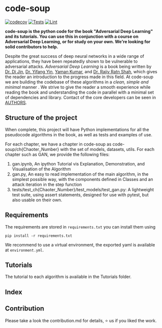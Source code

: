 # code-soup
[![codecov](https://codecov.io/gh/Adversarial-Deep-Learning/code-soup/branch/main/graph/badge.svg?token=OQIJCADZF0)](https://codecov.io/gh/Adversarial-Deep-Learning/code-soup)
[![Tests](https://github.com/Adversarial-Deep-Learning/code-soup/actions/workflows/pytest.yml/badge.svg)](https://github.com/Adversarial-Deep-Learning/code-soup/actions/workflows/pytest.yml)
[![Lint](https://github.com/Adversarial-Deep-Learning/code-soup/actions/workflows/lint.yml/badge.svg)](https://github.com/Adversarial-Deep-Learning/code-soup/actions/workflows/lint.yml)

**code-soup is the python code for the book "Adversarial Deep Learning" and its tutorials. You can use this in conjunction with a course on Adversarial Deep Learning, or for study on your own. We're looking for solid contributors to help.**

Despite the great success of deep neural networks in a wide range of applications, they have been repeatedly shown to be vulnerable to adversarial attacks. *Adversarial Deep Learning* is a book being written by [Dr. Di Jin](https://scholar.google.com/citations?user=x5QTK9YAAAAJ&hl=en), [Dr. Yifang Yin](https://yifangyin.github.io/), [Yaman Kumar](https://sites.google.com/view/yaman-kumar/), and [Dr. Rajiv Ratn Shah](https://www.iiitd.ac.in/rajivratn), which gives the reader an introduction to the progress made in this field. At code-soup we are building the codebase of these algorithms in a *clean, simple and minimal* manner . We strive to give the reader a smooth experience while reading the book and understanding the code in parallel with a minimal set of dependencies and library. Contact of the core developers can be seen in [AUTHORS](./AUTHORS.md).

## Structure of the project
When complete, this project will have Python implementations for all the pseudocode algorithms in the book, as well as tests and examples of use.

For each chapter, we have a chapter in code-soup as code-soup/ch{Chaoter_Number} with the set of models, datasets, utils. For each chapter such as GAN, we provide the following files:

1. gan.ipynb, An ipython Tutorial vis Explanation, Demonstration, and Visualisation of the Algorithm
2. gan.py, An easy to read implementation of the main algorithm, in the simplest possible way, with the components defined in Classes and an attack iteration in the step function
3. tests/test_ch{Chaoter_Number}/test_models/test_gan.py: A lightweight test suite, using assert statements, designed for use with pytest, but also usable on their own.

## Requirements
The requirements are stored in `requirements.txt` you can install them using
```
pip install -r requirements.txt
```
We recommend to use a virtual environment, the exported yaml is available at `environment.yml`.

## Tutorials
The tutorial to each algorithm is available in the Tutorials folder.

## Index

## Contribution
Please take a look the contribution.md for details, :star: us if you liked the work.
